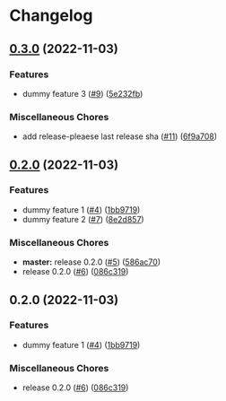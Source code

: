 # Changelog

## [0.3.0](https://github.com/cheeyang/release-please-test/compare/v0.2.0...v0.3.0) (2022-11-03)


### Features

* dummy feature 3 ([#9](https://github.com/cheeyang/release-please-test/issues/9)) ([5e232fb](https://github.com/cheeyang/release-please-test/commit/5e232fbcc9823fec5dbc14972a04a8be13ca7436))


### Miscellaneous Chores

* add release-pleaese last release sha ([#11](https://github.com/cheeyang/release-please-test/issues/11)) ([6f9a708](https://github.com/cheeyang/release-please-test/commit/6f9a708167e590a8d6e5785ddfe101b15f62dd50))

## [0.2.0](https://github.com/cheeyang/release-please-test/compare/v0.2.0...v0.2.0) (2022-11-03)


### Features

* dummy feature 1 ([#4](https://github.com/cheeyang/release-please-test/issues/4)) ([1bb9719](https://github.com/cheeyang/release-please-test/commit/1bb97194892c408c1a15245ff05154462f61cab6))
* dummy feature 2 ([#7](https://github.com/cheeyang/release-please-test/issues/7)) ([8e2d857](https://github.com/cheeyang/release-please-test/commit/8e2d857a1d74c861be407d97e8536ad62268bf19))


### Miscellaneous Chores

* **master:** release 0.2.0 ([#5](https://github.com/cheeyang/release-please-test/issues/5)) ([586ac70](https://github.com/cheeyang/release-please-test/commit/586ac7075631df24f25d95e08d4d375a9d2605c2))
* release 0.2.0 ([#6](https://github.com/cheeyang/release-please-test/issues/6)) ([086c319](https://github.com/cheeyang/release-please-test/commit/086c31949f44d5820bc82352ab6910e544d0e4fe))

## 0.2.0 (2022-11-03)


### Features

* dummy feature 1 ([#4](https://github.com/cheeyang/release-please-test/issues/4)) ([1bb9719](https://github.com/cheeyang/release-please-test/commit/1bb97194892c408c1a15245ff05154462f61cab6))


### Miscellaneous Chores

* release 0.2.0 ([#6](https://github.com/cheeyang/release-please-test/issues/6)) ([086c319](https://github.com/cheeyang/release-please-test/commit/086c31949f44d5820bc82352ab6910e544d0e4fe))
